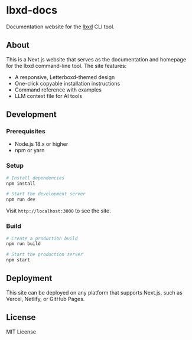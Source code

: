 # lbxd-docs

Documentation website for the [lbxd](https://github.com/Pranav-Karra-3301/lbxd) CLI tool.

## About

This is a Next.js website that serves as the documentation and homepage for the lbxd command-line tool. The site features:

- A responsive, Letterboxd-themed design
- One-click copyable installation instructions
- Command reference with examples
- LLM context file for AI tools

## Development

### Prerequisites

- Node.js 18.x or higher
- npm or yarn

### Setup

```bash
# Install dependencies
npm install

# Start the development server
npm run dev
```

Visit `http://localhost:3000` to see the site.

### Build

```bash
# Create a production build
npm run build

# Start the production server
npm start
```

## Deployment

This site can be deployed on any platform that supports Next.js, such as Vercel, Netlify, or GitHub Pages.

## License

MIT License

